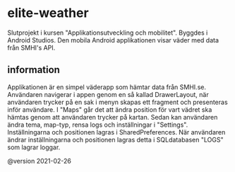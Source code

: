 # elite-weather
Slutprojekt i kursen "Applikationsutveckling och mobilitet". Byggdes i Android Studios. Den mobila Android applikationen visar väder med data från SMHI's API.

## information

Applikationen är en simpel väderapp som hämtar data från SMHI.se.
Användaren navigerar i appen genom en så kallad DrawerLayout, när användaren trycker på en sak i menyn skapas ett fragment och presenteras inför användare. I "Maps" går det att ändra position för vart vädret ska hämtas genom att användaren trycker på kartan. Sedan kan användaren ändra tema, map-typ, rensa logs och inställningar i "Settings". Inställningarna och positionen lagras i SharedPreferences. När användaren ändrar inställningarna och positionen lagras detta i SQLdatabasen "LOGS" som lagrar loggar.

@version 2021-02-26
